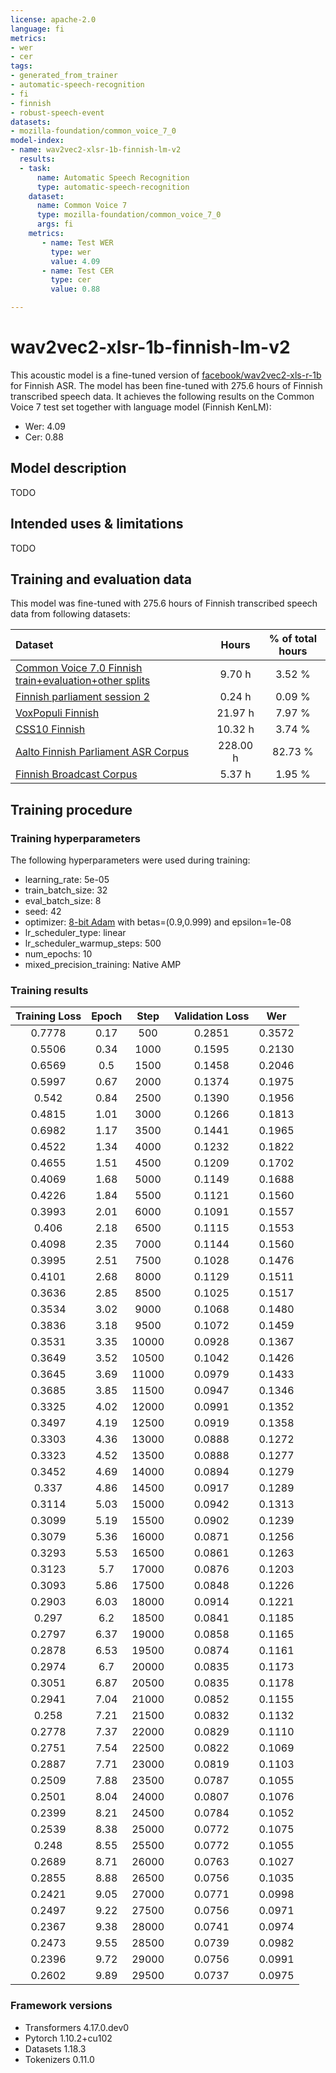 ```yaml
---
license: apache-2.0
language: fi
metrics:
- wer
- cer
tags:
- generated_from_trainer
- automatic-speech-recognition
- fi
- finnish
- robust-speech-event
datasets:
- mozilla-foundation/common_voice_7_0
model-index:
- name: wav2vec2-xlsr-1b-finnish-lm-v2
  results:
  - task: 
      name: Automatic Speech Recognition 
      type: automatic-speech-recognition
    dataset:
      name: Common Voice 7
      type: mozilla-foundation/common_voice_7_0
      args: fi
    metrics:
       - name: Test WER
         type: wer
         value: 4.09
       - name: Test CER
         type: cer
         value: 0.88

---
```


<!-- This model card has been generated automatically according to the information the Trainer had access to. You
should probably proofread and complete it, then remove this comment. -->

# wav2vec2-xlsr-1b-finnish-lm-v2

This acoustic model is a fine-tuned version of [facebook/wav2vec2-xls-r-1b](https://huggingface.co/facebook/wav2vec2-xls-r-1b) for Finnish ASR. The model has been fine-tuned with 275.6 hours of Finnish transcribed speech data.
It achieves the following results on the Common Voice 7 test set together with language model (Finnish KenLM):
- Wer: 4.09
- Cer: 0.88

## Model description

TODO

## Intended uses & limitations

TODO

## Training and evaluation data

This model was fine-tuned with 275.6 hours of Finnish transcribed speech data from following datasets:

| Dataset                                                                                                                       | Hours    | % of total hours |
|:------------------------------------------------------------------------------------------------------------------------------|:--------:|:----------------:|
| [Common Voice 7.0 Finnish train+evaluation+other splits](https://huggingface.co/datasets/mozilla-foundation/common_voice_7_0) | 9.70 h   | 3.52 %           |
| [Finnish parliament session 2](https://b2share.eudat.eu/records/4df422d631544ce682d6af1d4714b2d4)                             | 0.24 h   | 0.09 %           |
| [VoxPopuli Finnish](https://github.com/facebookresearch/voxpopuli)                                                            | 21.97 h  | 7.97 %           |
| [CSS10 Finnish](https://github.com/kyubyong/css10)                                                                            | 10.32 h  | 3.74 %           |
| [Aalto Finnish Parliament ASR Corpus](http://urn.fi/urn:nbn:fi:lb-2021051903)                                                 | 228.00 h | 82.73 %          |
| [Finnish Broadcast Corpus](http://urn.fi/urn:nbn:fi:lb-2016042502)                                                            | 5.37 h   | 1.95 %           |

## Training procedure

### Training hyperparameters

The following hyperparameters were used during training:
- learning_rate: 5e-05
- train_batch_size: 32
- eval_batch_size: 8
- seed: 42
- optimizer: [8-bit Adam](https://github.com/facebookresearch/bitsandbytes) with betas=(0.9,0.999) and epsilon=1e-08
- lr_scheduler_type: linear
- lr_scheduler_warmup_steps: 500
- num_epochs: 10
- mixed_precision_training: Native AMP

### Training results

| Training Loss | Epoch | Step  | Validation Loss | Wer    |
|:-------------:|:-----:|:-----:|:---------------:|:------:|
| 0.7778        | 0.17  | 500   | 0.2851          | 0.3572 |
| 0.5506        | 0.34  | 1000  | 0.1595          | 0.2130 |
| 0.6569        | 0.5   | 1500  | 0.1458          | 0.2046 |
| 0.5997        | 0.67  | 2000  | 0.1374          | 0.1975 |
| 0.542         | 0.84  | 2500  | 0.1390          | 0.1956 |
| 0.4815        | 1.01  | 3000  | 0.1266          | 0.1813 |
| 0.6982        | 1.17  | 3500  | 0.1441          | 0.1965 |
| 0.4522        | 1.34  | 4000  | 0.1232          | 0.1822 |
| 0.4655        | 1.51  | 4500  | 0.1209          | 0.1702 |
| 0.4069        | 1.68  | 5000  | 0.1149          | 0.1688 |
| 0.4226        | 1.84  | 5500  | 0.1121          | 0.1560 |
| 0.3993        | 2.01  | 6000  | 0.1091          | 0.1557 |
| 0.406         | 2.18  | 6500  | 0.1115          | 0.1553 |
| 0.4098        | 2.35  | 7000  | 0.1144          | 0.1560 |
| 0.3995        | 2.51  | 7500  | 0.1028          | 0.1476 |
| 0.4101        | 2.68  | 8000  | 0.1129          | 0.1511 |
| 0.3636        | 2.85  | 8500  | 0.1025          | 0.1517 |
| 0.3534        | 3.02  | 9000  | 0.1068          | 0.1480 |
| 0.3836        | 3.18  | 9500  | 0.1072          | 0.1459 |
| 0.3531        | 3.35  | 10000 | 0.0928          | 0.1367 |
| 0.3649        | 3.52  | 10500 | 0.1042          | 0.1426 |
| 0.3645        | 3.69  | 11000 | 0.0979          | 0.1433 |
| 0.3685        | 3.85  | 11500 | 0.0947          | 0.1346 |
| 0.3325        | 4.02  | 12000 | 0.0991          | 0.1352 |
| 0.3497        | 4.19  | 12500 | 0.0919          | 0.1358 |
| 0.3303        | 4.36  | 13000 | 0.0888          | 0.1272 |
| 0.3323        | 4.52  | 13500 | 0.0888          | 0.1277 |
| 0.3452        | 4.69  | 14000 | 0.0894          | 0.1279 |
| 0.337         | 4.86  | 14500 | 0.0917          | 0.1289 |
| 0.3114        | 5.03  | 15000 | 0.0942          | 0.1313 |
| 0.3099        | 5.19  | 15500 | 0.0902          | 0.1239 |
| 0.3079        | 5.36  | 16000 | 0.0871          | 0.1256 |
| 0.3293        | 5.53  | 16500 | 0.0861          | 0.1263 |
| 0.3123        | 5.7   | 17000 | 0.0876          | 0.1203 |
| 0.3093        | 5.86  | 17500 | 0.0848          | 0.1226 |
| 0.2903        | 6.03  | 18000 | 0.0914          | 0.1221 |
| 0.297         | 6.2   | 18500 | 0.0841          | 0.1185 |
| 0.2797        | 6.37  | 19000 | 0.0858          | 0.1165 |
| 0.2878        | 6.53  | 19500 | 0.0874          | 0.1161 |
| 0.2974        | 6.7   | 20000 | 0.0835          | 0.1173 |
| 0.3051        | 6.87  | 20500 | 0.0835          | 0.1178 |
| 0.2941        | 7.04  | 21000 | 0.0852          | 0.1155 |
| 0.258         | 7.21  | 21500 | 0.0832          | 0.1132 |
| 0.2778        | 7.37  | 22000 | 0.0829          | 0.1110 |
| 0.2751        | 7.54  | 22500 | 0.0822          | 0.1069 |
| 0.2887        | 7.71  | 23000 | 0.0819          | 0.1103 |
| 0.2509        | 7.88  | 23500 | 0.0787          | 0.1055 |
| 0.2501        | 8.04  | 24000 | 0.0807          | 0.1076 |
| 0.2399        | 8.21  | 24500 | 0.0784          | 0.1052 |
| 0.2539        | 8.38  | 25000 | 0.0772          | 0.1075 |
| 0.248         | 8.55  | 25500 | 0.0772          | 0.1055 |
| 0.2689        | 8.71  | 26000 | 0.0763          | 0.1027 |
| 0.2855        | 8.88  | 26500 | 0.0756          | 0.1035 |
| 0.2421        | 9.05  | 27000 | 0.0771          | 0.0998 |
| 0.2497        | 9.22  | 27500 | 0.0756          | 0.0971 |
| 0.2367        | 9.38  | 28000 | 0.0741          | 0.0974 |
| 0.2473        | 9.55  | 28500 | 0.0739          | 0.0982 |
| 0.2396        | 9.72  | 29000 | 0.0756          | 0.0991 |
| 0.2602        | 9.89  | 29500 | 0.0737          | 0.0975 |


### Framework versions

- Transformers 4.17.0.dev0
- Pytorch 1.10.2+cu102
- Datasets 1.18.3
- Tokenizers 0.11.0